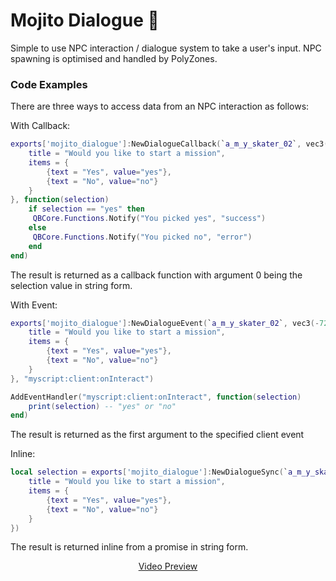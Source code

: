 # Mojito Dialogue 💬
Simple to use NPC interaction / dialogue system to take a user's input. NPC spawning is optimised and handled by PolyZones.

### Code Examples
There are three ways to access data from an NPC interaction as follows:

With Callback:
```lua
exports['mojito_dialogue']:NewDialogueCallback(`a_m_y_skater_02`, vec3(-727.74, -143.54, 36.36), 20.0, {
    title = "Would you like to start a mission",
    items = {
        {text = "Yes", value="yes"},
        {text = "No", value="no"}
    }
}, function(selection)
    if selection == "yes" then
     QBCore.Functions.Notify("You picked yes", "success")
    else
     QBCore.Functions.Notify("You picked no", "error")
    end
end)
```
The result is returned as a callback function with argument 0 being the selection value in string form.

With Event:
```lua
exports['mojito_dialogue']:NewDialogueEvent(`a_m_y_skater_02`, vec3(-727.74, -143.54, 36.36), 20.0, {
    title = "Would you like to start a mission",
    items = {
        {text = "Yes", value="yes"},
        {text = "No", value="no"}
    }
}, "myscript:client:onInteract")

AddEventHandler("myscript:client:onInteract", function(selection)
    print(selection) -- "yes" or "no" 
end)
```

The result is returned as the first argument to the specified client event

Inline:
```lua
local selection = exports['mojito_dialogue']:NewDialogueSync(`a_m_y_skater_02`, vec3(-727.74, -143.54, 36.36), 20.0, {
    title = "Would you like to start a mission",
    items = {
        {text = "Yes", value="yes"},
        {text = "No", value="no"}
    }
})
```
The result is returned inline from a promise in string form.

<p align="center">
    <a href="https://streamable.com/v4ekkm"> Video Preview </a>
</p>